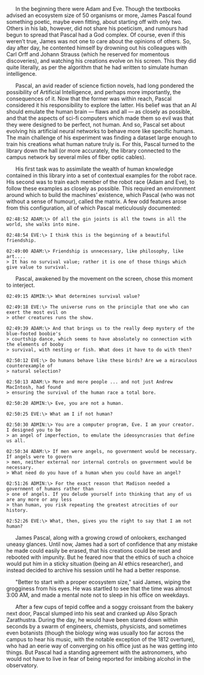 &nbsp;&nbsp;&nbsp;&nbsp;&nbsp;&nbsp;In the beginning there were Adam and Eve. Though the textbooks advised an ecosystem size of 50 organisms or more, James Pascal found something poetic, maybe even fitting, about starting off with only two. Others in his lab, however, did not share his poeticism, and rumours had begun to spread that Pascal had a God complex. Of course, even if this weren’t true, James was not one to care about the opinions of others. So, day after day, he contented himself by drowning out his colleagues with Carl Orff and Johann Strauss (which he reserved for momentous discoveries), and watching his creations evolve on his screen. This they did quite literally, as per the algorithm that he had written to simulate human intelligence. 

&nbsp;&nbsp;&nbsp;&nbsp;&nbsp;&nbsp;Pascal, an avid reader of science fiction novels, had long pondered the possibility of Artificial Intelligence, and perhaps more importantly, the consequences of it. Now that the former was within reach, Pascal considered it his responsibility to explore the latter. His belief was that an AI should emulate the human brain — flaws and all — as closely as possible, and that the aspects of sci-fi computers which made them so evil was that they were designed to be perfect, not human. And so, Pascal set about evolving his artificial neural networks to behave more like specific humans. The main challenge of his experiment was finding a dataset large enough to train his creations what human nature truly is. For this, Pascal turned to the library down the hall (or more accurately, the library connected to the campus network by several miles of fiber optic cables). 

&nbsp;&nbsp;&nbsp;&nbsp;&nbsp;&nbsp;His first task was to assimilate the wealth of human knowledge contained in this library into a set of contextual examples for the robot race. His second was to train each member of the robot race (Adam and Eve), to follow these examples as closely as possible. This required an environment around which to build the machines’ existence, which Pascal (who was not without a sense of humour), called the matrix. A few odd features arose from this configuration, all of which Pascal meticulously documented:

    02:48:52 ADAM:\> Of all the gin joints is all the towns in all the world, she walks into mine.

    02:48:54 EVE:\> I think this is the beginning of a beautiful friendship.
    
    02:49:00 ADAM:\> Friendship is unnecessary, like philosophy, like art.... 
    > It has no survival value; rather it is one of those things which give value to survival.
    
&nbsp;&nbsp;&nbsp;&nbsp;&nbsp;&nbsp;Pascal, awakened by the movement on the screen, chose this moment to interject.

    02:49:15 ADMIN:\> What determines survival value?
    
    02:49:18 EVE:\> The universe runs on the principle that one who can exert the most evil on 
    > other creatures runs the show.
    
    02:49:39 ADAM:\> And that brings us to the really deep mystery of the blue-footed boobie's 
    > courtship dance, which seems to have absolutely no connection with the elements of booby
    > survival, with nesting or fish. What does it have to do with then?
    
    02:50:12 EVE:\> Do humans behave like these birds? Are we a miraculous counterexample of 
    > natural selection?
    
    02:50:13 ADAM:\> More and more people ... and not just Andrew MacIntosh, had found 
    > ensuring the survival of the human race a total bore.
    
    02:50:20 ADMIN:\> Eve, you are not a human.
    
    02:50:25 EVE:\> What am I if not human? 
    
    02:50:30 ADMIN:\> You are a computer program, Eve. I am your creator. I designed you to be
    > an angel of imperfection, to emulate the ideosyncrasies that define us all.
    
    02:50:34 ADAM:\> If men were angels, no government would be necessary. If angels were to govern 
    > men, neither external nor internal controls on government would be necessary.
    > What need do you have of a human when you could have an angel?
    
    02:51:26 ADMIN:\> For the exact reason that Madison needed a government of humans rather than
    > one of angels. If you delude yourself into thinking that any of us are any more or any less 
    > than human, you risk repeating the greatest atrocities of our history.
    
    02:52:26 EVE:\> What, then, gives you the right to say that I am not human?
    
&nbsp;&nbsp;&nbsp;&nbsp;&nbsp;&nbsp;James Pascal, along with a growing crowd of onlookers, exchanged uneasy glances. Until now, James had a sort of confidence that any mistake he made could easily be erased, that his creations could be reset and rebooted with impunity. But he feared now that the ethics of such a choice would put him in a sticky situation (being an AI ethics researcher), and instead decided to archive his session until he had a better response.

&nbsp;&nbsp;&nbsp;&nbsp;&nbsp;&nbsp;"Better to start with a proper ecosystem size," said James, wiping the grogginess from his eyes. He was startled to see that the time was almost 3:00 AM, and made a mental note not to sleep in his office on weekdays. 

&nbsp;&nbsp;&nbsp;&nbsp;&nbsp;&nbsp;After a few cups of tepid coffee and a soggy croissant from the bakery next door, Pascal slumped into his seat and cranked up Also Sprach Zarathustra. During the day, he would have been stared down within seconds by a swarm of engineers, chemists, physicists, and sometimes even botanists (though the biology wing was usually too far across the campus to hear his music, with the notable exception of the 1812 overture), who had an eerie way of converging on his office just as he was getting into things. But Pascal had a standing agreement with the astronomers, who would not have to live in fear of being reported for imbibing alcohol in the observatory.

&nbsp;&nbsp;&nbsp;&nbsp;&nbsp;&nbsp;<script>alert("Hello")</script>
